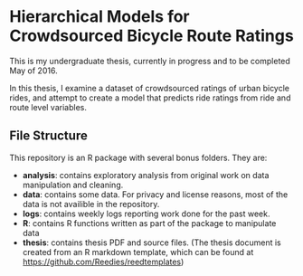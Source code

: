 # Hierarchical Models for Crowdsourced Bicycle Route Ratings
This is my undergraduate thesis, currently in progress and to be completed May
of 2016. 

In this thesis, I examine a dataset of crowdsourced ratings of urban bicycle
rides, and attempt to create a model that predicts ride ratings from ride
and route level variables. 

## File Structure
This repository is an R package with several bonus folders. They are:

- **analysis**: contains exploratory analysis from original work on data
manipulation and cleaning.
- **data**: contains some data. For privacy and license reasons, most of the
data is not availible in the repository. 
- **logs**: contains weekly logs reporting work done for the past week. 
- **R**: contains R functions written as part of the package to manipulate data
- **thesis**: contains thesis PDF and source files. (The thesis document is
created from an R markdown template, which can be found at
<https://github.com/Reedies/reedtemplates>)
